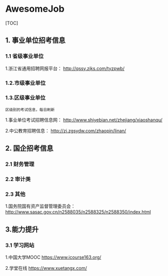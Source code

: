 # AwesomeJob

[TOC]


## 1. 事业单位招考信息


### 1.1 省级事业单位

1.浙江省通用招聘网报平台：
<http://qssy.zjks.com/tyzpwb/>


### 1.2.市级事业单位





### 1.3.区级事业单位
`区级别的考试信息，每日刷新`

1.事业单位考试招聘信息网：
<http://www.shiyebian.net/zhejiang/xiaoshanqu/>

2.中公教育招聘信息：
<http://zj.zgsydw.com/zhaopin/linan/>



## 2. 国企招考信息


### 2.1 财务管理


### 2.2 审计类


### 2.3 其他
1.国务院国有资产监督管理委员会：
<http://www.sasac.gov.cn/n2588035/n2588325/n2588350/index.html>



## 3.能力提升


### 3.1 学习网站

1.中国大学MOOC
<https://www.icourse163.org/>

2.学堂在线
<https://www.xuetangx.com/>











